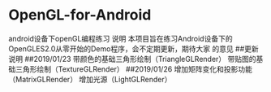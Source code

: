 # OpenGL-for-Android
android设备下openGL编程练习
说明
本项目旨在练习Android设备下的OpenGLES2.0从零开始的Demo程序，会不定期更新，期待大家
的意见
##更新说明
##2019/01/23
带颜色的基础三角形绘制（TriangleGLRender）
带贴图的基础三角形绘制（TextureGLRender）
##2019/01/26
增加矩阵变化和投影功能（MatrixGLRender）
增加光源（LightGLRender）